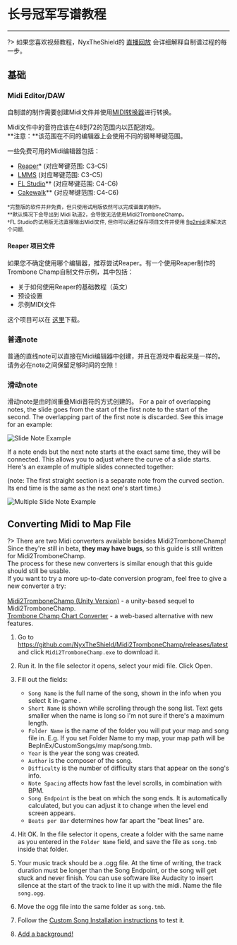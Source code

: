 # 长号冠军写谱教程
---

?> 如果您喜欢视频教程，NyxTheShield的 [直播回放](https://www.youtube.com/watch?v=ig27SlJveGs) 会详细解释自制谱过程的每一步。

## 基础
### Midi Editor/DAW
自制谱的制作需要创建Midi文件并使用[MIDI转换器](#converting-midi-to-map-file)进行转换。

Midi文件中的音符应该在48到72的范围内以匹配游戏。<br>**注意：**该范围在不同的编辑器上会使用不同的钢琴琴键范围。

一些免费可用的Midi编辑器包括：
- [Reaper](https://www.reaper.fm/download.php)* (对应琴键范围: C3-C5)
- [LMMS](https://lmms.io/download#windows) (对应琴键范围: C3-C5)
- [FL Studio](https://www.image-line.com/fl-studio-download/)*† (对应琴键范围: C4-C6)
- [Cakewalk](https://www.bandlab.com/products/cakewalk)** (对应琴键范围: C4-C6)

<sub>*完整版的软件并非免费，但只使用试用版依然可以完成谱面的制作。</sub><br> <sub>**默认情况下会导出到 Midi 轨道2，会导致无法使用Midi2TromboneChamp。</sub><br> <sub>†FL Studio的试用版无法直接输出Midi文件, 但你可以通过保存项目文件并使用 <a href="https://github.com/Kaydax/flp2midi/releases/latest">flp2midi</a>来解决这个问题.</p>

<h4 spaces-before="0">
  Reaper 项目文件
</h4>

<p spaces-before="0">
  如果您不确定使用哪个编辑器，推荐尝试Reaper。有一个使用Reaper制作的Trombone Champ自制文件示例，其中包括：
</p>

<ul>
  <li>
    关于如何使用Reaper的基础教程（英文）
  </li>
  <li>
    预设设置
  </li>
  <li>
    示例MIDI文件
  </li>
</ul>

<p spaces-before="0">
  这个项目可以在 <a href="https://trombone.wiki/docs/files/REAPER_Trombone_Champ_Charting_Template.zip">这里</a>下载。
</p>

<h3 spaces-before="0">
  普通note
</h3>

<p spaces-before="0">
  普通的直线note可以直接在Midi编辑器中创建，并且在游戏中看起来是一样的。 请务必在note之间保留足够时间的空隙！
</p>

<h3 spaces-before="0">
  滑动note
</h3>

<p spaces-before="0">
  滑动note是由时间重叠Midi音符的方式创建的。 For a pair of overlapping notes, the slide goes from the start of the first note to the start of the second. The overlapping part of the first note is discarded. See this image for an example:
</p>

<p spaces-before="0">
  <img src="../docs/files/slide1.png" alt="Slide Note Example" />
</p>

<p spaces-before="0">
  If a note ends but the next note starts at the exact same time, they will be connected. This allows you to adjust where the curve of a slide starts. Here's an example of multiple slides connected together:
</p>

<p spaces-before="0">
  (note: The first straight section is a separate note from the curved section. Its end time is the same as the next one's start time.)
</p>

<p spaces-before="0">
  <img src="../docs/files/slide2.png" alt="Multiple Slide Note Example" />
</p>

<h2 spaces-before="0">
  Converting Midi to Map File
</h2>

<p spaces-before="0">
  ?> There are two Midi converters available besides Midi2TromboneChamp! <br>Since they're still in beta, <strong x-id="1">they may have bugs</strong>, so this guide is still written for Midi2TromboneChamp. <br>The process for these new converters is similar enough that this guide should still be usable. <br>If you want to try a more up-to-date conversion program, feel free to give a new converter a try: <br><br><a href="https://nyxtheshield.github.io/Midi2TromboneChamp/">Midi2TromboneChamp (Unity Version)</a> - a unity-based sequel to Midi2TromboneChamp. <br><a href="https://rshieldsprojects.github.io/projects/tccc/">Trombone Champ Chart Converter</a> - a web-based alternative with new features.
</p>

<ol start="1">
  <li>
    <p spaces-before="0">
      Go to <a href="https://github.com/NyxTheShield/Midi2TromboneChamp/releases/latest" x-nc="1">https://github.com/NyxTheShield/Midi2TromboneChamp/releases/latest</a> and click <code>Midi2TromboneChamp.exe</code> to download it.
    </p>
  </li>
  
  <li>
    <p spaces-before="0">
      Run it. In the file selector it opens, select your midi file. Click Open.
    </p>
  </li>
  
  <li>
    <p spaces-before="0">
      Fill out the fields:
    </p>
    <ul>
      <li>
        <code>Song Name</code> is the full name of the song, shown in the info when you select it in-game .
      </li>
      <li>
        <code>Short Name</code> is shown while scrolling through the song list. Text gets smaller when the name is long so I'm not sure if there's a maximum length.
      </li>
      <li>
        <code>Folder Name</code> is the name of the folder you will put your map and song file in. E.g. If you set Folder Name to my map, your map path will be BepInEx/CustomSongs/my map/song.tmb.
      </li>
      <li>
        <code>Year</code> is the year the song was created.
      </li>
      <li>
        <code>Author</code> is the composer of the song.
      </li>
      <li>
        <code>Difficulty</code> is the number of difficulty stars that appear on the song's info.
      </li>
      <li>
        <code>Note Spacing</code> affects how fast the level scrolls, in combination with BPM.
      </li>
      <li>
        <code>Song Endpoint</code> is the beat on which the song ends. It is automatically calculated, but you can adjust it to change when the level end screen appears.
      </li>
      <li>
        <code>Beats per Bar</code> determines how far apart the "beat lines" are.
      </li>
    </ul>
  </li>
  
  <li>
    <p spaces-before="0">
      Hit OK. In the file selector it opens, create a folder with the same name as you entered in the <code>Folder Name</code> field, and save the file as <code>song.tmb</code> inside that folder.
    </p>
  </li>
  
  <li>
    <p spaces-before="0">
      Your music track should be a .ogg file. At the time of writing, the track duration must be longer than the Song Endpoint, or the song will get stuck and never finish. You can use software like Audacity to insert silence at the start of the track to line it up with the midi. Name the file <code>song.ogg</code>.
    </p>
  </li>
  
  <li>
    <p spaces-before="0">
      Move the ogg file into the same folder as <code>song.tmb</code>.
    </p>
  </li>
  
  <li>
    <p spaces-before="0">
      Follow the <a href="installing-songs">Custom Song Installation instructions</a> to test it.
    </p>
  </li>
  
  <li>
    <p spaces-before="0">
      <a href="chart-backgrounds">Add a background!</a>
    </p>
  </li>
</ol>